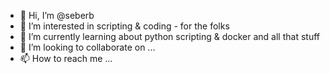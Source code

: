 - 👋 Hi, I’m @seberb
- 👀 I’m interested in scripting & coding  - for the folks 
- 🌱 I’m currently learning about python scripting & docker and all that stuff
- 💞️ I’m looking to collaborate on ...
- 📫 How to reach me ...

<!---
seberb/seberb is a ✨ special ✨ repository because its `README.md` (this file) appears on your GitHub profile.
You can click the Preview link to take a look at your changes.
--->
